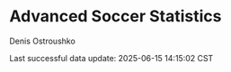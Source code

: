 # Advanced Soccer Statistics
Denis Ostroushko

<!-- gfm -->

Last successful data update: 2025-06-15 14:15:02 CST
